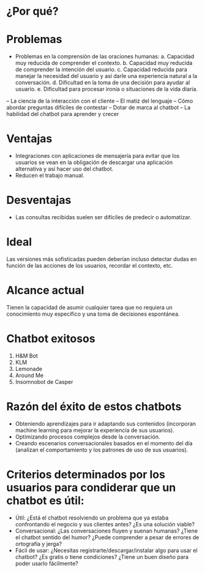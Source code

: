 # ¿Por qué?

# Problemas
- Problemas en la comprensión de las oraciones humanas:
a. Capacidad muy reducida de comprender el contexto.
b. Capacidad muy reducida de comprender la intención del usuario.
c. Capacidad reducida para  manejar la necesidad del usuario y así darle una experiencia natural a la conversación. 
d. Dificultad en la toma de una decisión para ayudar al usuario. 
e. Dificultad para procesar ironía o situaciones de la vida diaria.

– La ciencia de la interacción con el cliente
– El matiz del lenguaje
– Cómo abordar preguntas difíciles de contestar
– Dotar de marca al chatbot
– La habilidad del chatbot para aprender y crecer

# Ventajas
- Integraciones con aplicaciones de mensajería para evitar que los usuarios se vean en la obligación de descargar una aplicación alternativa y así hacer uso del chatbot. 
- Reducen el trabajo manual. 

# Desventajas
- Las consultas recibidas suelen ser difíciles de predecir o automatizar.


# Ideal
Las versiones más sofisticadas pueden  deberían incluso detectar dudas en función de las acciones de los usuarios, 
recordar el contexto, etc. 

# Alcance actual
Tienen la capacidad de asumir cualquier tarea que no requiera un conocimiento muy específico y una toma de decisiones
espontánea.


# Chatbot exitosos 
1. H&M Bot
2. KLM 
3. Lemonade
4. Around Me
5. Insomnobot de Casper 


# Razón del éxito de estos chatbots
- Obteniendo aprendizajes para ir adaptando sus contenidos (incorporan machine learning para mejorar la experiencia de sus usuarios).
- Optimizando procesos complejos desde la conversación.
- Creando escenarios conversacionales basados en el momento del día (analizan el comportamiento y los patrones de uso de sus usuarios).


# Criterios determinados por los usuarios para condiderar que un chatbot es útil:
- Útil: ¿Está el chatbot resolviendo un problema que ya estaba confrontando el negocio y sus clientes antes? ¿Es una solución viable?
- Conversacional: ¿Las conversaciones fluyen y suenan humanas? ¿Tiene el chatbot sentido del humor? ¿Puede comprender a pesar de errores de ortografía y jerga?
- Fácil de usar: ¿Necesitas registrarte/descargar/instalar algo para usar el chatbot? ¿Es gratis o tiene condiciones? ¿Tiene un buen diseño para poder usarlo fácilmente?
